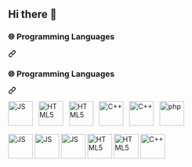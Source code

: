 ## Hi there 👋

<!--
**DrewRMR/DrewRMR** is a ✨ _special_ ✨ repository because its `README.md` (this file) appears on your GitHub profile.

Here are some ideas to get you started:

- 🔭 I’m currently working on ...
- 🌱 I’m currently learning ...
- 👯 I’m looking to collaborate on ...
- 🤔 I’m looking for help with ...
- 💬 Ask me about ...
- 📫 How to reach me: ...
- 😄 Pronouns: ...
- ⚡ Fun fact: ...
-->


<h3 tabindex="-1" class="heading-element" dir="auto">🌐 Programming Languages</h3>
<a id="user-content--programming-languages" class="anchor" aria-label="Permalink: 🌐 Programming Languages" href="#-programming-languages"><svg class="octicon octicon-link" viewBox="0 0 16 16" version="1.1" width="16" height="16" aria-hidden="true"><path d="m7.775 3.275 1.25-1.25a3.5 3.5 0 1 1 4.95 4.95l-2.5 2.5a3.5 3.5 0 0 1-4.95 0 .751.751 0 0 1 .018-1.042.751.751 0 0 1 1.042-.018 1.998 1.998 0 0 0 2.83 0l2.5-2.5a2.002 2.002 0 0 0-2.83-2.83l-1.25 1.25a.751.751 0 0 1-1.042-.018.751.751 0 0 1-.018-1.042Zm-4.69 9.64a1.998 1.998 0 0 0 2.83 0l1.25-1.25a.751.751 0 0 1 1.042.018.751.751 0 0 1 .018 1.042l-1.25 1.25a3.5 3.5 0 1 1-4.95-4.95l2.5-2.5a3.5 3.5 0 0 1 4.95 0 .751.751 0 0 1-.018 1.042.751.751 0 0 1-1.042.018 1.998 1.998 0 0 0-2.83 0l-2.5 2.5a1.998 1.998 0 0 0 0 2.83Z"></path></svg></a>
<div class="markdown-heading" dir="auto"><h3 tabindex="-1" class="heading-element" dir="auto">🌐 Programming Languages</h3><a id="user-content--programming-languages" class="anchor" aria-label="Permalink: 🌐 Programming Languages" href="#-programming-languages"><svg class="octicon octicon-link" viewBox="0 0 16 16" version="1.1" width="16" height="16" aria-hidden="true"><path d="m7.775 3.275 1.25-1.25a3.5 3.5 0 1 1 4.95 4.95l-2.5 2.5a3.5 3.5 0 0 1-4.95 0 .751.751 0 0 1 .018-1.042.751.751 0 0 1 1.042-.018 1.998 1.998 0 0 0 2.83 0l2.5-2.5a2.002 2.002 0 0 0-2.83-2.83l-1.25 1.25a.751.751 0 0 1-1.042-.018.751.751 0 0 1-.018-1.042Zm-4.69 9.64a1.998 1.998 0 0 0 2.83 0l1.25-1.25a.751.751 0 0 1 1.042.018.751.751 0 0 1 .018 1.042l-1.25 1.25a3.5 3.5 0 1 1-4.95-4.95l2.5-2.5a3.5 3.5 0 0 1 4.95 0 .751.751 0 0 1-.018 1.042.751.751 0 0 1-1.042.018 1.998 1.998 0 0 0-2.83 0l-2.5 2.5a1.998 1.998 0 0 0 0 2.83Z"></path></svg></a></div>
<p dir="auto"><a target="_blank" rel="noopener noreferrer nofollow" href="https://camo.githubusercontent.com/9766d8f24375735440f9e08af9b90ef4d773a69dc287c33105ed031c35fccc50/68747470733a2f2f75706c6f61642e77696b696d656469612e6f72672f77696b6970656469612f636f6d6d6f6e732f392f39392f556e6f6666696369616c5f4a6176615363726970745f6c6f676f5f322e737667"><img src="https://camo.githubusercontent.com/9766d8f24375735440f9e08af9b90ef4d773a69dc287c33105ed031c35fccc50/68747470733a2f2f75706c6f61642e77696b696d656469612e6f72672f77696b6970656469612f636f6d6d6f6e732f392f39392f556e6f6666696369616c5f4a6176615363726970745f6c6f676f5f322e737667" alt="JS" height="50" data-canonical-src="https://upload.wikimedia.org/wikipedia/commons/9/99/Unofficial_JavaScript_logo_2.svg" style="max-width: 100%;"></a> &nbsp; <a target="_blank" rel="noopener noreferrer nofollow" href="https://camo.githubusercontent.com/dcbb4275c2dc73df7d2add62cfa4c38678ffe46a8d0c94ed2fb7aaaf3475a8e9/68747470733a2f2f75706c6f61642e77696b696d656469612e6f72672f77696b6970656469612f636f6d6d6f6e732f362f36312f48544d4c355f6c6f676f5f616e645f776f72646d61726b2e737667"><img src="https://camo.githubusercontent.com/dcbb4275c2dc73df7d2add62cfa4c38678ffe46a8d0c94ed2fb7aaaf3475a8e9/68747470733a2f2f75706c6f61642e77696b696d656469612e6f72672f77696b6970656469612f636f6d6d6f6e732f362f36312f48544d4c355f6c6f676f5f616e645f776f72646d61726b2e737667" alt="HTML5" height="50" data-canonical-src="https://upload.wikimedia.org/wikipedia/commons/6/61/HTML5_logo_and_wordmark.svg" style="max-width: 100%;"></a> &nbsp; <a target="_blank" rel="noopener noreferrer nofollow" href="https://camo.githubusercontent.com/ba3f83ab3dddb1edb9e4e0959c76d60e51712fc331083bc4b7aaa0584f429082/68747470733a2f2f75706c6f61642e77696b696d656469612e6f72672f77696b6970656469612f636f6d6d6f6e732f642f64352f435353335f6c6f676f5f616e645f776f72646d61726b2e737667"><img src="https://camo.githubusercontent.com/ba3f83ab3dddb1edb9e4e0959c76d60e51712fc331083bc4b7aaa0584f429082/68747470733a2f2f75706c6f61642e77696b696d656469612e6f72672f77696b6970656469612f636f6d6d6f6e732f642f64352f435353335f6c6f676f5f616e645f776f72646d61726b2e737667" alt="HTML5" height="50" data-canonical-src="https://upload.wikimedia.org/wikipedia/commons/d/d5/CSS3_logo_and_wordmark.svg" style="max-width: 100%;"></a> &nbsp; <a target="_blank" rel="noopener noreferrer nofollow" href="https://camo.githubusercontent.com/a8917573a65206f0615f2addfef5c9f3a6586c0aa7d71500a732b26e506bbeff/68747470733a2f2f75706c6f61642e77696b696d656469612e6f72672f77696b6970656469612f636f6d6d6f6e732f312f31382f49534f5f432532422532425f4c6f676f2e737667"><img src="https://camo.githubusercontent.com/a8917573a65206f0615f2addfef5c9f3a6586c0aa7d71500a732b26e506bbeff/68747470733a2f2f75706c6f61642e77696b696d656469612e6f72672f77696b6970656469612f636f6d6d6f6e732f312f31382f49534f5f432532422532425f4c6f676f2e737667" alt="C++" height="50" data-canonical-src="https://upload.wikimedia.org/wikipedia/commons/1/18/ISO_C%2B%2B_Logo.svg" style="max-width: 100%;"></a> &nbsp; <a target="_blank" rel="noopener noreferrer nofollow" href="https://camo.githubusercontent.com/baa86eefecfaec4462666f3889c6d18f8f5613b52d7b30b96d4149edfd27bfa6/68747470733a2f2f75706c6f61642e77696b696d656469612e6f72672f77696b6970656469612f636f6d6d6f6e732f642f64392f4e6f64652e6a735f6c6f676f2e737667"><img src="https://camo.githubusercontent.com/baa86eefecfaec4462666f3889c6d18f8f5613b52d7b30b96d4149edfd27bfa6/68747470733a2f2f75706c6f61642e77696b696d656469612e6f72672f77696b6970656469612f636f6d6d6f6e732f642f64392f4e6f64652e6a735f6c6f676f2e737667" alt="C++" height="50" data-canonical-src="https://upload.wikimedia.org/wikipedia/commons/d/d9/Node.js_logo.svg" style="max-width: 100%;"></a> &nbsp; <a target="_blank" rel="noopener noreferrer nofollow" href="https://camo.githubusercontent.com/d67243ad04cd0266a05779e2c207dc461dc26952d0e58fbbf8962aee1e32a0bd/68747470733a2f2f75706c6f61642e77696b696d656469612e6f72672f77696b6970656469612f636f6d6d6f6e732f322f32372f5048502d6c6f676f2e737667"><img src="https://camo.githubusercontent.com/d67243ad04cd0266a05779e2c207dc461dc26952d0e58fbbf8962aee1e32a0bd/68747470733a2f2f75706c6f61642e77696b696d656469612e6f72672f77696b6970656469612f636f6d6d6f6e732f322f32372f5048502d6c6f676f2e737667" alt="php" height="50" data-canonical-src="https://upload.wikimedia.org/wikipedia/commons/2/27/PHP-logo.svg" style="max-width: 100%;"></a></p>
<a target="_blank" rel="noopener noreferrer nofollow" href="https://camo.githubusercontent.com/9766d8f24375735440f9e08af9b90ef4d773a69dc287c33105ed031c35fccc50/68747470733a2f2f75706c6f61642e77696b696d656469612e6f72672f77696b6970656469612f636f6d6d6f6e732f392f39392f556e6f6666696369616c5f4a6176615363726970745f6c6f676f5f322e737667"><img src="https://camo.githubusercontent.com/9766d8f24375735440f9e08af9b90ef4d773a69dc287c33105ed031c35fccc50/68747470733a2f2f75706c6f61642e77696b696d656469612e6f72672f77696b6970656469612f636f6d6d6f6e732f392f39392f556e6f6666696369616c5f4a6176615363726970745f6c6f676f5f322e737667" alt="JS" height="50" data-canonical-src="https://upload.wikimedia.org/wikipedia/commons/9/99/Unofficial_JavaScript_logo_2.svg" style="max-width: 100%;"></a>
<img src="https://camo.githubusercontent.com/9766d8f24375735440f9e08af9b90ef4d773a69dc287c33105ed031c35fccc50/68747470733a2f2f75706c6f61642e77696b696d656469612e6f72672f77696b6970656469612f636f6d6d6f6e732f392f39392f556e6f6666696369616c5f4a6176615363726970745f6c6f676f5f322e737667" alt="JS" height="50" data-canonical-src="https://upload.wikimedia.org/wikipedia/commons/9/99/Unofficial_JavaScript_logo_2.svg" style="max-width: 100%;">
<a target="_blank" rel="noopener noreferrer nofollow" href="https://camo.githubusercontent.com/9766d8f24375735440f9e08af9b90ef4d773a69dc287c33105ed031c35fccc50/68747470733a2f2f75706c6f61642e77696b696d656469612e6f72672f77696b6970656469612f636f6d6d6f6e732f392f39392f556e6f6666696369616c5f4a6176615363726970745f6c6f676f5f322e737667"><img src="https://camo.githubusercontent.com/9766d8f24375735440f9e08af9b90ef4d773a69dc287c33105ed031c35fccc50/68747470733a2f2f75706c6f61642e77696b696d656469612e6f72672f77696b6970656469612f636f6d6d6f6e732f392f39392f556e6f6666696369616c5f4a6176615363726970745f6c6f676f5f322e737667" alt="JS" height="50" data-canonical-src="https://upload.wikimedia.org/wikipedia/commons/9/99/Unofficial_JavaScript_logo_2.svg" style="max-width: 100%;"></a>
<a target="_blank" rel="noopener noreferrer nofollow" href="https://camo.githubusercontent.com/dcbb4275c2dc73df7d2add62cfa4c38678ffe46a8d0c94ed2fb7aaaf3475a8e9/68747470733a2f2f75706c6f61642e77696b696d656469612e6f72672f77696b6970656469612f636f6d6d6f6e732f362f36312f48544d4c355f6c6f676f5f616e645f776f72646d61726b2e737667"><img src="https://camo.githubusercontent.com/dcbb4275c2dc73df7d2add62cfa4c38678ffe46a8d0c94ed2fb7aaaf3475a8e9/68747470733a2f2f75706c6f61642e77696b696d656469612e6f72672f77696b6970656469612f636f6d6d6f6e732f362f36312f48544d4c355f6c6f676f5f616e645f776f72646d61726b2e737667" alt="HTML5" height="50" data-canonical-src="https://upload.wikimedia.org/wikipedia/commons/6/61/HTML5_logo_and_wordmark.svg" style="max-width: 100%;"></a>
<a target="_blank" rel="noopener noreferrer nofollow" href="https://camo.githubusercontent.com/ba3f83ab3dddb1edb9e4e0959c76d60e51712fc331083bc4b7aaa0584f429082/68747470733a2f2f75706c6f61642e77696b696d656469612e6f72672f77696b6970656469612f636f6d6d6f6e732f642f64352f435353335f6c6f676f5f616e645f776f72646d61726b2e737667"><img src="https://camo.githubusercontent.com/ba3f83ab3dddb1edb9e4e0959c76d60e51712fc331083bc4b7aaa0584f429082/68747470733a2f2f75706c6f61642e77696b696d656469612e6f72672f77696b6970656469612f636f6d6d6f6e732f642f64352f435353335f6c6f676f5f616e645f776f72646d61726b2e737667" alt="HTML5" height="50" data-canonical-src="https://upload.wikimedia.org/wikipedia/commons/d/d5/CSS3_logo_and_wordmark.svg" style="max-width: 100%;"></a>
<a target="_blank" rel="noopener noreferrer nofollow" href="https://camo.githubusercontent.com/a8917573a65206f0615f2addfef5c9f3a6586c0aa7d71500a732b26e506bbeff/68747470733a2f2f75706c6f61642e77696b696d656469612e6f72672f77696b6970656469612f636f6d6d6f6e732f312f31382f49534f5f432532422532425f4c6f676f2e737667"><img src="https://camo.githubusercontent.com/a8917573a65206f0615f2addfef5c9f3a6586c0aa7d71500a732b26e506bbeff/68747470733a2f2f75706c6f61642e77696b696d656469612e6f72672f77696b6970656469612f636f6d6d6f6e732f312f31382f49534f5f432532422532425f4c6f676f2e737667" alt="C++" height="50" data-canonical-src="https://upload.wikimedia.org/wikipedia/commons/1/18/ISO_C%2B%2B_Logo.svg" style="max-width: 100%;"></a>

